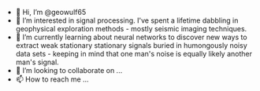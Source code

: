 - 👋 Hi, I’m @geowulf65
- 👀 I’m interested in signal processing. I've spent a lifetime dabbling in geophysical exploration methods - mostly seismic imaging techniques. 
- 🌱 I’m currently learning about neural networks to discover new ways to extract weak stationary stationary signals buried in humongously noisy data sets - keeping in mind that one man's noise is equally likely another man's signal.  
- 💞️ I’m looking to collaborate on ...
- 📫 How to reach me ...

<!---
geowulf65/geowulf65 is a ✨ special ✨ repository because its `README.md` (this file) appears on your GitHub profile.
You can click the Preview link to take a look at your changes.
--->
